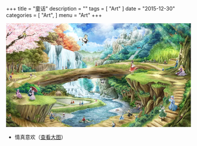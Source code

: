 +++
title = "童话"
description = ""
tags = [
    "Art"
]
date = "2015-12-30"
categories = [
    "Art",
]
menu = "Art"
+++

[![图片加载中...请使用支持Webp的浏览器加速查看](/images/post/20151230121201.webp)](/images/post/20151230121200.jpg "点击查看大图")
<!--more-->
* 情真意欢（[查看大图](/images/post/20151230121200.webp "webp格式图片")）
